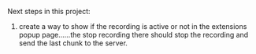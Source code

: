 Next steps in this project:

1. create a way to show if the recording is active or not in the extensions popup page......the stop recording there should stop the recording and send the last chunk to the server.
